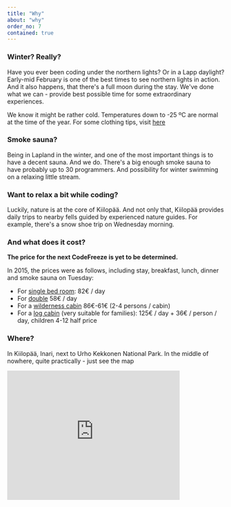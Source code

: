 ```yaml
---
title: "Why"
about: "why"
order_no: 7
contained: true
---
```


### Winter? Really?

Have you ever been coding under the northern lights? Or in a Lapp daylight? Early-mid February is one of the best times to see northern lights in action. And it also happens, that there's a full moon during the stay. We've done what we can - provide best possible time for some extraordinary experiences.

We know it might be rather cold. Temperatures down to -25 ºC are normal at the time of the year. For some clothing tips, visit [here](faq)

### Smoke sauna?

Being in Lapland in the winter, and one of the most important things is to have a decent sauna. And we do. There's a big enough smoke sauna to have probably up to 30 programmers. And possibility for winter swimming on a relaxing little stream.

### Want to relax a bit while coding?

Luckily, nature is at the core of Kiilopää. And not only that, Kiilopää provides daily trips to nearby fells guided by experienced nature guides. For example, there's a snow shoe trip on Wednesday morning.


### And what does it cost?

<strong>The price for the next CodeFreeze is yet to be determined.</strong>

In 2015, the prices were as follows, including stay, breakfast, lunch, dinner and smoke sauna on Tuesday:

* For [single bed room](http://www.suomenlatu.fi/kiilopaa/en/accommodation/hotel-niilanpaa/): 82€ / day
* For [double](http://www.suomenlatu.fi/kiilopaa/en/accommodation/hotel-niilanpaa/) 58€ / day
* For a [wilderness cabin](http://www.suomenlatu.fi/kiilopaa/en/accommodation/cabins/wilderness-cabin-for-2-4-persons/) 86€-61€ (2-4 persons / cabin)
* For a [log cabin](http://www.suomenlatu.fi/kiilopaa/en/accommodation/cabins/log-cabin-for-2-2-person/) (very suitable for families): 125€ / day + 36€ / person / day, children 4-12 half price

### Where?

In Kiilopää, Inari, next to Urho Kekkonen National Park. In the middle of nowhere, quite practically - just see the map

<iframe src="https://www.google.com/maps/embed?pb=!1m14!1m8!1m3!1d12063975.961110722!2d27.4800873!3d68.3397016!3m2!1i1024!2i768!4f13.1!3m3!1m2!1s0x0%3A0x8a4f8186f405e675!2zRmVsbCBDZW50cmUgS2lpbG9ww6TDpCwgSG90ZWxsaSBOaWlsYW5ww6TDpA!5e0!3m2!1sen!2sfi!4v1409072846085" width="400" height="300" frameborder="0" style="border:0"></iframe>
